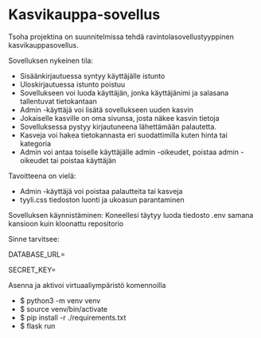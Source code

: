 # Kasvikauppa-sovellus
Tsoha projektina on suunnitelmissa tehdä ravintolasovellustyyppinen kasvikauppasovellus. 

Sovelluksen nykeinen tila:

- Sisäänkirjautuessa syntyy käyttäjälle istunto
- Uloskirjautuessa istunto poistuu
- Sovellukseen voi luoda käyttäjän, jonka käyttäjänimi ja salasana tallentuvat tietokantaan
- Admin -käyttäjä voi lisätä sovellukseen uuden kasvin
- Jokaiselle kasville on oma sivunsa, josta näkee kasvin tietoja
- Sovelluksessa pystyy kirjautuneena lähettämään palautetta.
-  Kasveja voi hakea tietokannasta eri suodattimilla kuten hinta tai kategoria
-  Admin voi antaa toiselle käyttäjälle admin -oikeudet, poistaa admin -oikeudet tai poistaa käyttäjän

Tavoitteena on vielä:
- Admin -käyttäjä voi poistaa palautteita tai kasveja
- tyyli.css tiedoston luonti ja ukoasun parantaminen

Sovelluksen käynnistäminen:
Koneellesi täytyy luoda tiedosto .env samana kansioon kuin kloonattu repositorio

Sinne tarvitsee:

DATABASE_URL=<tietokannan-paikallinen-osoite>

SECRET_KEY=<salainen-avain>

Asenna ja aktivoi virtuaaliympäristö komennoilla
  - $ python3 -m venv venv
  - $ source venv/bin/activate
  - $ pip install -r ./requirements.txt
  - $ flask run
